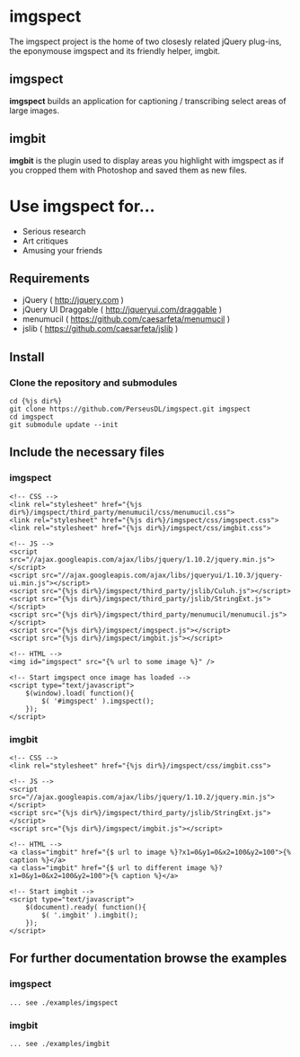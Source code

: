# imgspect
The imgspect project is the home of two closesly related jQuery plug-ins, the eponymouse imgspect and its friendly helper, imgbit.

## imgspect
**imgspect** builds an application for captioning / transcribing select areas of large images.

## imgbit
**imgbit** is the plugin used to display areas you highlight with imgspect as if you cropped them with Photoshop and saved them as new files.

# Use imgspect for...
* Serious research
* Art critiques
* Amusing your friends

## Requirements
* jQuery ( http://jquery.com )
* jQuery UI Draggable ( http://jqueryui.com/draggable )
* menumucil ( https://github.com/caesarfeta/menumucil )
* jslib ( https://github.com/caesarfeta/jslib )

## Install
### Clone the repository and submodules
	cd {%js dir%}
	git clone https://github.com/PerseusDL/imgspect.git imgspect
	cd imgspect
	git submodule update --init

## Include the necessary files
### imgspect
	<!-- CSS -->
	<link rel="stylesheet" href="{%js dir%}/imgspect/third_party/menumucil/css/menumucil.css">
	<link rel="stylesheet" href="{%js dir%}/imgspect/css/imgspect.css">
	<link rel="stylesheet" href="{%js dir%}/imgspect/css/imgbit.css">
	
	<!-- JS -->
	<script src="//ajax.googleapis.com/ajax/libs/jquery/1.10.2/jquery.min.js"></script>
	<script src="//ajax.googleapis.com/ajax/libs/jqueryui/1.10.3/jquery-ui.min.js"></script>
	<script src="{%js dir%}/imgspect/third_party/jslib/Culuh.js"></script>
	<script src="{%js dir%}/imgspect/third_party/jslib/StringExt.js"></script>
	<script src="{%js dir%}/imgspect/third_party/menumucil/menumucil.js"></script>
	<script src="{%js dir%}/imgspect/imgspect.js"></script>
	<script src="{%js dir%}/imgspect/imgbit.js"></script>
	
	<!-- HTML -->
	<img id="imgspect" src="{% url to some image %}" />
	
	<!-- Start imgspect once image has loaded -->
	<script type="text/javascript">
		$(window).load( function(){
			$( '#imgspect' ).imgspect();
		});
	</script>

### imgbit
	<!-- CSS -->
	<link rel="stylesheet" href="{%js dir%}/imgspect/css/imgbit.css">
	
	<!-- JS -->
	<script src="//ajax.googleapis.com/ajax/libs/jquery/1.10.2/jquery.min.js"></script>
	<script src="{%js dir%}/imgspect/third_party/jslib/StringExt.js"></script>
	<script src="{%js dir%}/imgspect/imgbit.js"></script>
	
	<!-- HTML -->
	<a class="imgbit" href="{$ url to image %}?x1=0&y1=0&x2=100&y2=100">{% caption %}</a>
	<a class="imgbit" href="{$ url to different image %}?x1=0&y1=0&x2=100&y2=100">{% caption %}</a>
	
	<!-- Start imgbit -->
	<script type="text/javascript">
		$(document).ready( function(){
			$( '.imgbit' ).imgbit();
		});
	</script>

## For further documentation browse the examples
### imgspect
	...	see ./examples/imgspect

### imgbit
	... see ./examples/imgbit